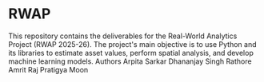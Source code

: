 # RWAP
This repository contains the deliverables for the Real-World Analytics Project (RWAP 2025-26). The project's main objective is to use Python and its libraries to estimate asset values, perform spatial analysis, and develop machine learning models.
Authors
Arpita Sarkar
Dhananjay Singh Rathore
Amrit Raj
Pratigya Moon
